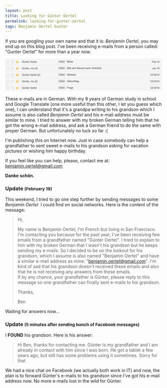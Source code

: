 ```yaml
---
layout: post
title: Looking for Günter Oertel
permalink: looking-for-gunter-oertel
tags: Benjamin Oertel Gunter
---
```


If you are googling your own name and that it is: *Benjamin Oertel*, you may end up on this blog post. I've been receiving e-mails from a person called: "Gunter Oertel" for more than a year now.

![Screenshots of gmail showing a list of emails](/media/gunter-oertel/screenshot.png)

These e-mails are in German. With my 9 years of German study in school and Google Translate (one more useful than this other, I let you guess which one), I can understand that it's a grandpa writing to his grandson which I assume is also called *Benjamin Oertel* and his e-mail address must be similar to mine. I tried to answer with my broken German telling him that he got the wrong e-mail address, and ask a German friend to do the same with proper German. But unfortunately no luck so far :(

I'm publishing this on Internet now. Just in case somebody can help a grandfather to sent sweet e-mails to his grandson asking for vacation pictures or wishing him happy birthday.

If you feel like you can help, please, contact me at: <a href="mailto:benjamin.oertel@gmail.com">benjamin.oertel@gmail.com</a>

**Danke schön.**

### <a name="update"></a>Update <small>(February 19)</small>

This weekend, I tried to go one step further by sending messages to some *Benjamin Oertel*&nbsp;&nbsp;I could find on social networks. Here is the content of the message:

> Hi,
>
> My name is Benjamin Oertel, I'm French but living in San Francisco. I'm contacting you because for the past year, I've been receiving few emails from a grandfather named "Günter Oertel". I tried to explain to him with my broken German that I wasn't his grandson but he keeps sending my e-mails. So I decided to be on the lookout for his grandson, which I assume is also named "Benjamin Oertel" and have a similar e-mail address as mine: "benjamin.oertel@gmail.com". I'm kind of sad that his grandson doesn't received these emails and also that he is not receiving any answers from these emails.<br>
> If by any chance, your grandfather is Günter, please reply to this message so one grandfather can finally sent e-mails to his grandson.
>
> Thanks,
>
> Ben

Waiting for answers now...


### Update <small >(5 minutes after sending bunch of Facebook messages)</small>

I **FOUND** his grandson. Here is his answer:

> Hi Ben, thanks for contacting me. Günter is my grandfather and I am already in contact with him since I was born. He got a tablet a few years ago, but still has some problems using it sometimes. Sorry for that

We had a nice chat on Facebook (we actually both work in IT) and now, the plan is to forward Günter's e-mails to his grandson since I've got his e-mail address now. No more e-mails lost in the wild for Günter.
